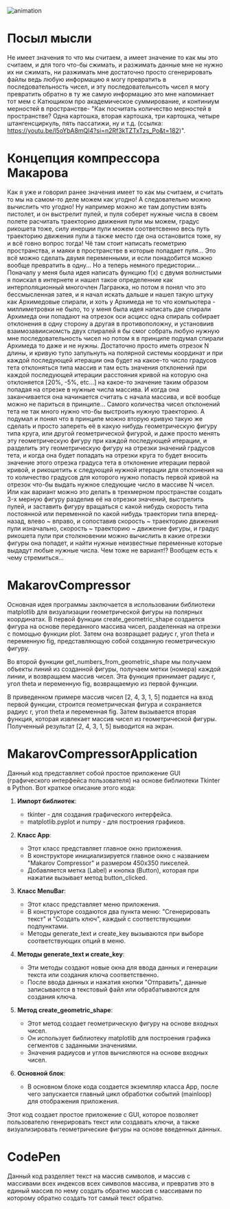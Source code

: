 ![animation](https://github.com/MakarovDs777/Makarov-Compressor/assets/42496353/76f1a5ed-a3cf-469e-81b1-53b04cb9c09e)
# Посыл мысли
Не имеет значения то что мы считаем, а имеет значение то как мы это считаем, и для того что-бы сжимать, и разжимать данные мне не нужно их ни сжимать, ни разжимать мне достаточно просто сгенерировать файлы ведь любую информацию я могу превратить в последовательность чисел, и эту последовательнсоть чисел я могу превратить обратно в ту же самую информацию это мне напоминает тот мем с Катющиком про академическое суммирование, и континиум мерностей в пространстве- "Как посчитать количество мерностей в пространстве? Одна картошка, вторая картошка, три картошка, четыре штангенсциркуль, пять пассатижи, ну и т.д. (ссылка: https://youtu.be/l5oYbA8mQl4?si=n2Rf3kTZTxTzs_Po&t=182)". 

# Концепция компрессора Макарова
Как я уже и говорил ранее значения имеет то как мы считаем, и считать то мы на самом-то деле можем как угодно! А следовательно можно вычислить что угодно! Ну например можно же там допустим взять пистолет, и он выстрелит пулей, и пуля соберет нужные числа в своем полете расчитать траекторию движения пули мы можем, градус рикошета тоже, силу инерции пули можем соответсвенно весь путь траекторию движения пули а также место где она остановится тоже, ну и всё говно вопрос тогда! Чё там стоит написать геометрию пространства, и маяки в пространстве в которые попадает пуля... Это всё можно сделать двумя переменными, и если понадобится можно вообще превратить в одну... Но а теперь немного предистории... Поначалу у меня была идея написать функцию f(x) с двумя волнистыми я поискал в интернете и нашел такое определенние как интерполяционный многочлен Лагранжа, но потом я понял что это бессмысленная затея, и я начал искать дальше и нашел такую штуку как Архимедовые спирали, и хоть у Архимеда не то что компьютера - миллиметровки не было, то у меня была идея написать две спирали Архимеда они попадают на отрезок оси асцисс одна спираль собирает отклонения в одну сторону а другая в противоположну, и установиив взаимозавиисиомсть двух спиралей я бы смог собрать любую нужную мне последовательность чисел но потом я в принципе подумал спирали Архимеда то даже и не нужны. Достаточно просто иметь отрезок N длины, и кривую тупо запульнуть на полярной системы координат и при каждой последующей итерации она будет на какое-то число градусов тета отклоняться типа массив и там есть значения отклонений при каждой последующей итерации расстояния кривой на которую она отклоняется [20%, -5%, etc...] на какое-то значение таким образом попадая на отрезке в нужные числа массива. И когда она заканчивается она начинается считать с начала массива, и всё вообще можно не париться в принципе... Самого количества чисел отклонений тета не так много нужно что-бы выстроить нужную траекторию. А подумал и понял что в принципе можно вторую кривую такую же сделать и просто запереть её в какую нибудь геометрическую фигуру типа круга, или другой геометрической фигурой, и даже просто менять эту геометрическую фигуру при каждой последующей итерации, и разделить эту геометрическую фигуру на отрезки значений градусов тета, и когда она будет попадать на отрезки круга то будет вносить значение этого отрезка градуса тета в отклонение итерации первой кривой, и рикошетить к следующей нужной итерации для отклонения на то количество градусов для которого нужно попасть первой кривой на отрезок что-бы выдать нужное следующие число в массиве N чисел. Или как вариант можно это делать в трехмерном пространстве создать 3-x мерную фигуру разделив её на отрезки значений, выстрелить пулей, и заставить фигуру вращаться с какой нибудь скорость типа постоянной или переменной по какой нибудь траектории типа вперед-назад, влево ~ вправо, и сопоставив скорость ~ траекторию движения пули изначально, скорость ~ траекторию ~ движение фигуры, и градус рикошета пули при столкновении можно вычислить в какие отрезки фигуры она попадет, и найти нужные неизвестные переменные которые выдадут любые нужные числа. Чем тоже не вариант!? Вообщем есть к чему стремиться...

# MakarovCompressor
Основная идея программы заключается в использовании библиотеки matplotlib для визуализации геометрической фигуры на полярных координатах. В первой функции create_geometric_shape создается фигура на основе переданного массива чисел, разделенная на отрезки с помощью функции plot. Затем она возвращает радиус r, угол theta и переменную fig, представляющую собой созданную геометрическую фигуру.

Во второй функции get_numbers_from_geometric_shape мы получаем объекты линий из созданной фигуры, получаем метки (номера) каждой линии, и возвращаем массив чисел. Эта функция принимает радиус r, угол theta и переменную fig, возвращаемую из первой функции.

В приведенном примере массив чисел [2, 4, 3, 1, 5] подается на вход первой функции, строится геометрическая фигура и сохраняется радиус r, угол theta и переменная fig. Затем вызывается вторая функция, которая извлекает массив чисел из геометрической фигуры. Полученный результат [2, 4, 3, 1, 5] выводится на экран.

# MakarovCompressorApplication

Данный код представляет собой простое приложение GUI (графического интерфейса пользователя) на основе библиотеки Tkinter в Python. Вот краткое описание этого кода:

1. **Импорт библиотек**:
   - tkinter - для создания графического интерфейса.
   - matplotlib.pyplot и numpy - для построения графиков.

2. **Класс App**:
   - Этот класс представляет главное окно приложения.
   - В конструкторе инициализируется главное окно с названием "Makarov Compressor" и размером 450x350 пикселей.
   - Добавляется метка (Label) и кнопка (Button), которая при нажатии вызывает метод button_clicked.

3. **Класс MenuBar**:
   - Этот класс представляет меню приложения.
   - В конструкторе создаются два пункта меню: "Сгенерировать текст" и "Создать ключ", каждый с соответствующими подпунктами.
   - Методы generate_text и create_key вызываются при выборе соответствующих опций в меню.

4. **Методы generate_text и create_key**:
   - Эти методы создают новые окна для ввода данных и генерации текста или создания ключа соответственно.
   - После ввода данных и нажатия кнопки "Отправить", данные записываются в текстовый файл или обрабатываются для создания ключа.

5. **Метод create_geometric_shape**:
   - Этот метод создает геометрическую фигуру на основе входных чисел.
   - Он использует библиотеку matplotlib для построения графика сегментов с заданными значениями.
   - Значения радиусов и углов вычисляются на основе входных чисел.

6. **Основной блок**:
   - В основном блоке кода создается экземпляр класса App, после чего запускается главный цикл обработки событий (mainloop) для отображения приложения.

Этот код создает простое приложение с GUI, которое позволяет пользователю генерировать текст или создавать ключи, а также визуализировать геометрические фигуры на основе введенных данных.

# CodePen
Данный код разделяет текст на массив символов, и массив с массивами всех индексов всех символов массива, и превратив это в единый массив по нему создать обратно массив с массивами по которому обратно создать тот самый текст обратно. 
